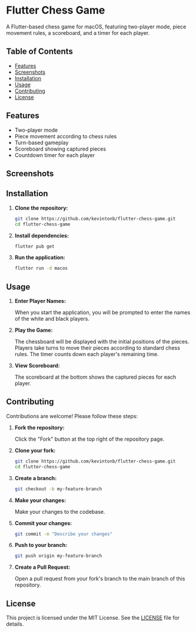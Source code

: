 # Flutter Chess Game

A Flutter-based chess game for macOS, featuring two-player mode, piece movement rules, a scoreboard, and a timer for each player.

## Table of Contents

- [Features](#features)
- [Screenshots](#screenshots)
- [Installation](#installation)
- [Usage](#usage)
- [Contributing](#contributing)
- [License](#license)

## Features

- Two-player mode
- Piece movement according to chess rules
- Turn-based gameplay
- Scoreboard showing captured pieces
- Countdown timer for each player

## Screenshots

<!-- Add screenshots here -->
<!-- ![Screenshot1](screenshots/screenshot1.png) -->
<!-- ![Screenshot2](screenshots/screenshot2.png) -->

## Installation

1. **Clone the repository:**

    ```bash
    git clone https://github.com/kevintonb/flutter-chess-game.git
    cd flutter-chess-game
    ```

2. **Install dependencies:**

    ```bash
    flutter pub get
    ```

3. **Run the application:**

    ```bash
    flutter run -d macos
    ```

## Usage

1. **Enter Player Names:**

    When you start the application, you will be prompted to enter the names of the white and black players.

2. **Play the Game:**

    The chessboard will be displayed with the initial positions of the pieces. Players take turns to move their pieces according to standard chess rules. The timer counts down each player's remaining time.

3. **View Scoreboard:**

    The scoreboard at the bottom shows the captured pieces for each player.

## Contributing

Contributions are welcome! Please follow these steps:

1. **Fork the repository:**

    Click the "Fork" button at the top right of the repository page.

2. **Clone your fork:**

    ```bash
    git clone https://github.com/kevintonb/flutter-chess-game.git
    cd flutter-chess-game
    ```

3. **Create a branch:**

    ```bash
    git checkout -b my-feature-branch
    ```

4. **Make your changes:**

    Make your changes to the codebase.

5. **Commit your changes:**

    ```bash
    git commit -m "Describe your changes"
    ```

6. **Push to your branch:**

    ```bash
    git push origin my-feature-branch
    ```

7. **Create a Pull Request:**

    Open a pull request from your fork's branch to the main branch of this repository.

## License

This project is licensed under the MIT License. See the [LICENSE](LICENSE) file for details.

